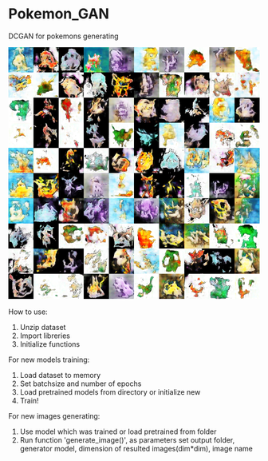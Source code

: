 # Pokemon_GAN
DCGAN for pokemons generating

![alt text](https://github.com/andrey4ru/Pokemon_GAN/blob/master/GAN_models/EXTENDED_200_EPOCH_64_ALLDATA/weights/test_pokemon_1000.png)


How to use:

1. Unzip dataset
2. Import libreries
3. Initialize functions

For new models training:
1. Load dataset to memory
2. Set batchsize and number of epochs
3. Load pretrained models from directory or initialize new
4. Train!

For new images generating:

1. Use model which was trained or load pretrained from folder
2. Run function 'generate_image()', as parameters set output folder, generator model, 
dimension of resulted images(dim*dim), image name 
